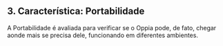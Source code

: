 ## 3. Característica: Portabilidade

A Portabilidade é avaliada para verificar se o Oppia pode, de fato, chegar aonde mais se precisa dele, funcionando em diferentes ambientes.
